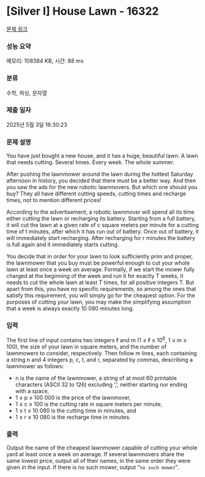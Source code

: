 # [Silver I] House Lawn - 16322 

[문제 링크](https://www.acmicpc.net/problem/16322) 

### 성능 요약

메모리: 108384 KB, 시간: 88 ms

### 분류

수학, 파싱, 문자열

### 제출 일자

2025년 5월 3일 16:30:23

### 문제 설명

<p>You have just bought a new house, and it has a huge, beautiful lawn. A lawn that needs cutting. Several times. Every week. The whole summer.</p>

<p>After pushing the lawnmower around the lawn during the hottest Saturday afternoon in history, you decided that there must be a better way. And then you saw the ads for the new robotic lawnmovers. But which one should you buy? They all have different cutting speeds, cutting times and recharge times, not to mention different prices!</p>

<p>According to the advertisement, a robotic lawnmover will spend all its time either cutting the lawn or recharging its battery. Starting from a full battery, it will cut the lawn at a given rate of c square meters per minute for a cutting time of t minutes, after which it has run out of battery. Once out of battery, it will immediately start recharging. After recharging for r minutes the battery is full again and it immediately starts cutting.</p>

<p>You decide that in order for your lawn to look sufficiently prim and proper, the lawnmower that you buy must be powerful enough to cut your whole lawn at least once a week on average. Formally, if we start the mower fully charged at the beginning of the week and run it for exactly T weeks, it needs to cut the whole lawn at least T times, for all positive integers T. But apart from this, you have no specific requirements, so among the ones that satisfy this requirement, you will simply go for the cheapest option. For the purposes of cutting your lawn, you may make the simplifying assumption that a week is always exactly 10 080 minutes long.</p>

### 입력 

 <p>The first line of input contains two integers ℓ and m (1 ≤ ℓ ≤ 10<sup>6</sup>, 1 ≤ m ≤ 100), the size of your lawn in square meters, and the number of lawnmowers to consider, respectively. Then follow m lines, each containing a string n and 4 integers p, c, t, and r, separated by commas, describing a lawnmower as follows:</p>

<ul>
	<li>n is the name of the lawnmower, a string of at most 60 printable characters (ASCII 32 to 126) excluding ‘,’, neither starting nor ending with a space,</li>
	<li>1 ≤ p ≤ 100 000 is the price of the lawnmover,</li>
	<li>1 ≤ c ≤ 100 is the cutting rate in square meters per minute,</li>
	<li>1 ≤ t ≤ 10 080 is the cutting time in minutes, and</li>
	<li>1 ≤ r ≤ 10 080 is the recharge time in minutes.</li>
</ul>

### 출력 

 <p>Output the name of the cheapest lawnmower capable of cutting your whole yard at least once a week on average. If several lawnmovers share the same lowest price, output all of their names, in the same order they were given in the input. If there is no such mower, output “<code>no such mower</code>”.</p>

